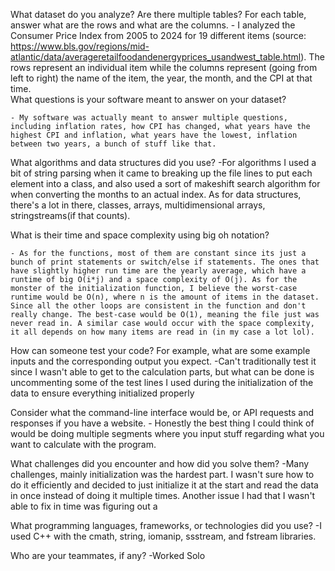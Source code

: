 What dataset do you analyze? Are there multiple tables? For each table, answer what are the rows and what are the columns.
	- I analyzed the Consumer Price Index from 2005 to 2024 for 19 different items (source: https://www.bls.gov/regions/mid-atlantic/data/averageretailfoodandenergyprices_usandwest_table.html). The rows represent an individual item while the columns represent (going from left to right) the name of the item, the year, the month, and the CPI at that time.  
What questions is your software meant to answer on your dataset?

	- My software was actually meant to answer multiple questions, including inflation rates, how CPI has changed, what years have the highest CPI and inflation, what years have the lowest, inflation between two years, a bunch of stuff like that.

What algorithms and data structures did you use?
	-For algorithms I used a bit of string parsing when it came to breaking up the file lines to put each element into a class, and also used a sort of makeshift search algorithm for when converting the months to an actual index. As for data structures, there's a lot in there, classes, arrays, multidimensional arrays, stringstreams(if that counts).

What is their time and space complexity using big oh notation?

	- As for the functions, most of them are constant since its just a bunch of print statements or switch/else if statements. The ones that have slightly higher run time are the yearly average, which have a runtime of big O(i*j) and a space complexity of O(j). As for the monster of the initialization function, I believe the worst-case runtime would be O(n), where n is the amount of items in the dataset. Since all the other loops are consistent in the function and don't really change. The best-case would be O(1), meaning the file just was never read in. A similar case would occur with the space complexity, it all depends on how many items are read in (in my case a lot lol).

How can someone test your code? For example, what are some example inputs and the corresponding output you expect.
	-Can't traditionally test it since I wasn't able to get to the calculation parts, but what can be done is uncommenting some of the test lines I used during the initialization of the data to ensure everything initialized properly 

Consider what the command-line interface would be, or API requests and responses if you have a website.
	- Honestly the best thing I could think of would be doing multiple segments where you input stuff regarding what you want to calculate with the program. 

What challenges did you encounter and how did you solve them?
	-Many challenges, mainly initialization was the hardest part. I wasn't sure how to do it efficiently and decided to just initialize it at the start and read the data in once instead of doing it multiple times. Another issue I had that I wasn't able to fix in time was figuring out a 

What programming languages, frameworks, or technologies did you use?
	-I used C++ with the cmath, string, iomanip, ssstream, and fstream libraries. 

Who are your teammates, if any?
	-Worked Solo